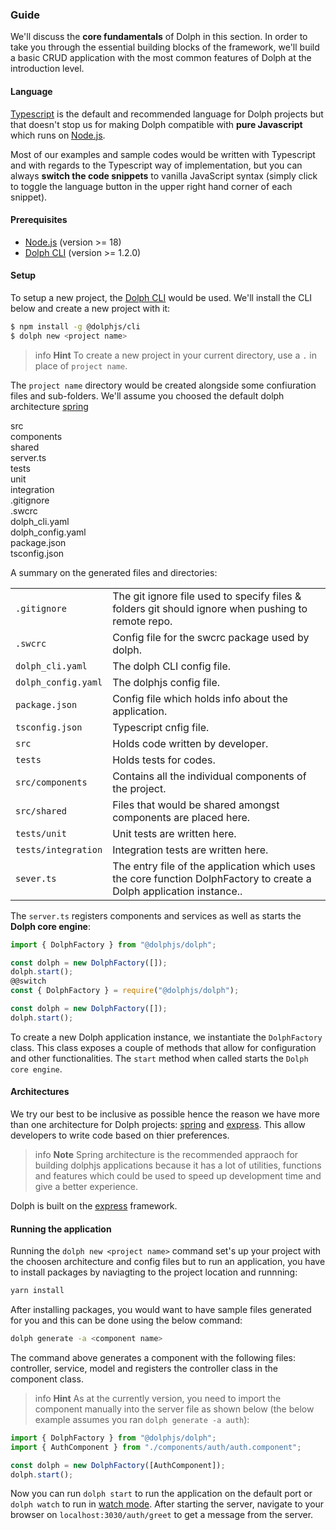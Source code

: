 ### Guide

We'll discuss the **core fundamentals** of Dolph in this section. In order to take you through the essential building blocks of the framework, we'll build a basic CRUD application with the most common features of Dolph at the introduction level.

#### Language

[Typescript](https://www.typescriptlang.org/) is the default and recommended language for Dolph projects  but that doesn't stop us for making Dolph compatible with **pure Javascript** which runs on [Node.js](https://nodejs.org/en/).

Most of our examples and sample codes would be written with Typescript and with regards to the Typescript way of implementation, but you can always **switch the code snippets** to vanilla JavaScript syntax (simply click to toggle the language button in the upper right hand corner of each snippet).

#### Prerequisites

- [Node.js](https://nodejs.org) (version >= 18)
- [Dolph CLI](/cli/overview) (version >= 1.2.0)

#### Setup

To setup a new project, the [Dolph CLI](/cli/overview) would be used. We'll install the CLI below and  create a new project with it:

```bash
$ npm install -g @dolphjs/cli
$ dolph new <project name>
```

> info **Hint** To create a new project in your current directory, use a `.` in place of `project name`.

The `project name` directory would be created alongside some confiuration files and sub-folders. We'll assume you choosed the default dolph architecture [spring](/spring/overview)

<div class="file-tree">
 <div class="item">src</div>
  <div class="children">
    <div class="item">components</div>
    <div class="item">shared</div>
    <div class="item">server.ts</div>
  </div>
   <div class="item">tests</div>
    <div class="children">
    <div class="item">unit</div>
    <div class="item">integration</div>
  </div>
    <div class="item">.gitignore</div>
    <div class="item">.swcrc</div>
    <div class="item">dolph_cli.yaml</div>
    <div class="item">dolph_config.yaml</div>
    <div class="item">package.json</div>
    <div class="item">tsconfig.json</div>
</div>

A summary on the generated files and directories:

|                          |                                                                                                                     |
| ------------------------ | ------------------------------------------------------------------------------------------------------------------- |
| `.gitignore`      | The git ignore file used to specify files & folders git should ignore when pushing to remote repo.                                                                           |
| `.swcrc` | Config file for the swcrc package used by dolph.                            |
| `dolph_cli.yaml`          | The dolph CLI config file.                                                                                 |
| `dolph_config.yaml`         | The dolphjs config file.                                                                               |
| `package.json`                | Config file which holds info about the application. |
| `tsconfig.json`                | Typescript cnfig file. |
| `src`                | Holds code written by developer. |
| `tests`                | Holds tests for codes. |
| `src/components`                | Contains all the individual components of the project. |
| `src/shared`                | Files that would be shared amongst components are placed here. |
| `tests/unit`                | Unit tests are written here. |
| `tests/integration`                | Integration tests are written here. |
| `sever.ts`                | The entry file of the application which uses the core function DolphFactory to create a Dolph application instance.. |

The `server.ts` registers components and services as well as starts the **Dolph core engine**:

```typescript
import { DolphFactory } from "@dolphjs/dolph";

const dolph = new DolphFactory([]);
dolph.start();
@@switch
const { DolphFactory } = require("@dolphjs/dolph");

const dolph = new DolphFactory([]);
dolph.start();
```

To create a new Dolph application instance, we instantiate the `DolphFactory` class. This class exposes a couple of methods that allow for configuration and other functionalities. The `start` method when called starts the `Dolph core engine`. 

#### Architectures

We try our best to be inclusive as possible hence the reason we have more than one architecture for Dolph projects: [spring](/architectures/spring) and [express](/architectures/express). This allow developers to write code based on thier preferences.

>info **Note** Spring architecture is the recommended appraoch for building dolphjs applications because it has a lot of utilities, functions and features which could be used to speed up development time and give a better experience.

Dolph is built on the [express](https://expressjs.com/) framework.

#### Running the application

Running the `dolph new <project name>` command set's up your project with the choosen architecture and config files but to run an application, you have to install packages by naviagting to the project location and runnning:

```bash
yarn install
```

After installing packages, you would want to have sample files generated for you and this can be done using the below command:

```bash
dolph generate -a <component name>
```

The command above generates a component with the following files: controller, service, model and registers the controller class in the component class.

> info **Hint** As at the currently version, you need to import the component manually into the server file as shown below (the below example assumes you ran `dolph generate -a auth`):

```typescript
import { DolphFactory } from "@dolphjs/dolph";
import { AuthComponent } from "./components/auth/auth.component";

const dolph = new DolphFactory([AuthComponent]);
dolph.start();
```

Now you can run `dolph start` to run the application on the default port or `dolph watch` to run in [watch mode](/cli/overview). After starting the server, navigate to your browser on `localhost:3030/auth/greet` to get a message from the server.